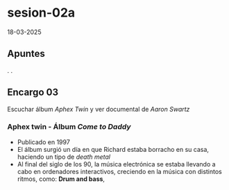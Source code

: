 # sesion-02a

18-03-2025

## Apuntes
.
.

## Encargo 03

Escuchar álbum _Aphex Twin_ y ver documental de _Aaron Swartz_

### Aphex twin - Álbum _Come to Daddy_
* Publicado en 1997
* El álbum surgió un día en que Richard estaba borracho en su casa, haciendo un tipo de _death metal_
* Al final del siglo de los 90, la música electrónica se estaba llevando a cabo en ordenadores interactivos, creciendo en la música con distintos ritmos, como: **Drum and bass**, 
